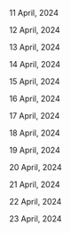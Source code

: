 11 April, 2024

12 April, 2024

13 April, 2024

14 April, 2024

15 April, 2024

16 April, 2024

17 April, 2024

18 April, 2024

19 April, 2024

20 April, 2024

21 April, 2024

22 April, 2024

23 April, 2024